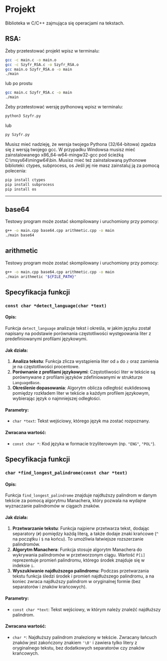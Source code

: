 # Projekt
Biblioteka w C/C++ zajmująca się operacjami na tekstach. 

## RSA:
Żeby przetestować projekt wpisz w terminalu:
```bash
gcc -c main.c -o main.o
gcc -c Szyfr_RSA.c -o Szyfr_RSA.o
gcc main.o Szyfr_RSA.o -o main
./main
```
lub po prostu
```bash
gcc main.c Szyfr_RSA.c -o main
./main
```
Żeby przetestować wersję pythonową wpisz w terminalu:
```bash
python3 Szyfr.py

```
lub
```bash
py Szyfr.py
```
Musisz mieć nadzieję, że wersja twojego Pythona (32/64-bitowa) zgadza się z wersją twojego gcc.
W przypadku Windowsa musisz mieć zainstalowanego x86_64-w64-mingw32-gcc pod ścieżką C:\msys64\mingw64\bin.
Musisz mieć też zainstalowaną pythonowe biblioteki:
ctypes, subprocess, os
Jeśli jej nie masz zainstaluj ją za pomocą polecenia:
```bash
pip install ctypes
pip install subprocess
pip install os
```
--------------------------------------
## base64

Testowy program może zostać skompilowany i uruchomiony przy pomocy:

```bash
g++ -o main.cpp base64.cpp arithmetic.cpp -o main
./main base64
```

## arithmetic

Testowy program może zostać skompilowany i uruchomiony przy pomocy:

```bash
g++ -o main.cpp base64.cpp arithmetic.cpp -o main
./main arithmetic "${FILE_PATH}"
```

## Specyfikacja funkcji

### `const char *detect_language(char *text)`

#### Opis:
Funkcja `detect_language` analizuje tekst i określa, w jakim języku został napisany na podstawie porównania częstotliwości występowania liter z predefiniowanymi profilami językowymi.

#### Jak działa:
1. **Analiza tekstu**: Funkcja zlicza wystąpienia liter od `a` do `z` oraz zamienia je na częstotliwości procentowe.
2. **Porównanie z profilami językowymi**: Częstotliwości liter w tekście są porównywane z profilami języków zdefiniowanymi w strukturze `LanguageBase`.
3. **Określenie dopasowania**: Algorytm oblicza odległość euklidesową pomiędzy rozkładem liter w tekście a każdym profilem językowym, wybierając język o najmniejszej odległości.

#### Parametry:
- `char *text`: Tekst wejściowy, którego język ma zostać rozpoznany.

#### Zwracana wartość:
- `const char *`: Kod języka w formacie trzyliterowym (np. `"ENG"`, `"POL"`).
## Specyfikacja funkcji

### `char *find_longest_palindrome(const char *text)`

#### Opis:
Funkcja `find_longest_palindrome` znajduje najdłuższy palindrom w danym tekście za pomocą algorytmu Manachera, który pozwala na wydajne wyznaczanie palindromów w ciągach znaków.

#### Jak działa:
1. **Przetwarzanie tekstu**: Funkcja najpierw przetwarza tekst, dodając separatory (`#`) pomiędzy każdą literą, a także dodaje znaki krańcowe (`^` na początku i `$` na końcu). To umożliwia łatwiejsze rozszerzanie palindromów.
2. **Algorytm Manachera**: Funkcja stosuje algorytm Manachera do wykrywania palindromów w przetworzonym ciągu. Wartość `P[i]` reprezentuje promień palindromu, którego środek znajduje się w indeksie `i`.
3. **Wyszukiwanie najdłuższego palindromu**: Podczas przetwarzania tekstu funkcja śledzi środek i promień najdłuższego palindromu, a na koniec zwraca najdłuższy palindrom w oryginalnej formie (bez separatorów i znaków krańcowych).

#### Parametry:
- `const char *text`: Tekst wejściowy, w którym należy znaleźć najdłuższy palindrom.

#### Zwracana wartość:
- `char *`: Najdłuższy palindrom znaleziony w tekście. Zwracany łańcuch znaków jest zakończony znakiem `'\0'` i zawiera tylko litery z oryginalnego tekstu, bez dodatkowych separatorów czy znaków krańcowych.
